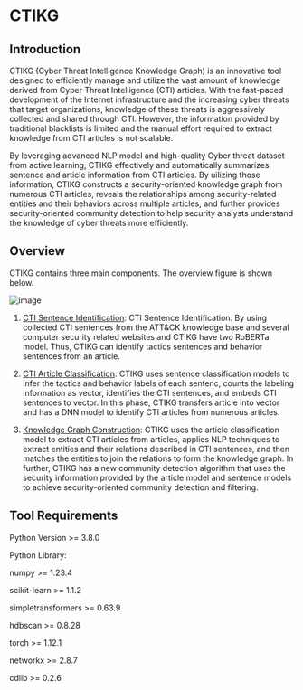 # CTIKG

## Introduction
CTIKG (Cyber Threat Intelligence Knowledge Graph) is an innovative tool designed to efficiently manage and utilize the vast amount of knowledge derived from Cyber Threat Intelligence (CTI) articles. With the fast-paced development of the Internet infrastructure and the increasing cyber threats that target organizations, knowledge of these threats is aggressively collected and shared through CTI. However, the information provided by traditional blacklists is limited and the manual effort required to extract knowledge from CTI articles is not scalable. 

By leveraging advanced NLP model and high-quality Cyber threat dataset from active learning, CTIKG effectively and automatically summarizes sentence and article information from CTI articles. 
By uilizing those information, CTIKG constructs a security-oriented knowledge graph from numerous CTI articles, reveals the relationships among security-related entities and their behaviors across multiple articles, and further provides security-oriented community detection to help security analysts understand the knowledge of cyber threats more efficiently.

## Overview
CTIKG contains three main components. The overview figure is shown below.

![image](https://i.imgur.com/ou5TqZs.jpg)

1. [CTI Sentence Identification](https://github.com/AnonymousGithubUserName/Cyber-Threat-Intelligence-Knowledge-Graph-Project/tree/main/CTI%20Sentence%20Identification): CTI Sentence Identification. By using collected CTI sentences from the ATT&CK knowledge base and several computer security related websites and CTIKG have two RoBERTa model. Thus, CTIKG can identify tactics sentences and behavior sentences from an article. 

2. [CTI Article Classification](https://github.com/AnonymousGithubUserName/Cyber-Threat-Intelligence-Knowledge-Graph-Project/tree/main/CTI%20Article%20Classification): CTIKG uses sentence classification models to infer the tactics and behavior labels of each sentenc, counts the labeling information as vector, identifies the CTI sentences, and embeds CTI sentences to vector. In this phase, CTIKG transfers article into vector and has a DNN model to identify CTI articles from numerous articles.

3. [Knowledge Graph Construction](https://github.com/CTIKR/CTIKG/tree/main/Knowledge%20Graph%Construction): CTIKG uses the article classification model to extract CTI articles from articles, applies NLP techniques to extract entities and their relations described in CTI sentences, and then matches the entities to join the relations to form the knowledge graph. In further, CTIKG has a new community detection algorithm that uses the security information provided by the article model and sentence models to achieve security-oriented community detection and filtering.

## Tool Requirements
Python Version >= 3.8.0

Python Library:

numpy >= 1.23.4

scikit-learn >= 1.1.2

simpletransformers >= 0.63.9

hdbscan >= 0.8.28

torch >= 1.12.1

networkx >= 2.8.7

cdlib >= 0.2.6
